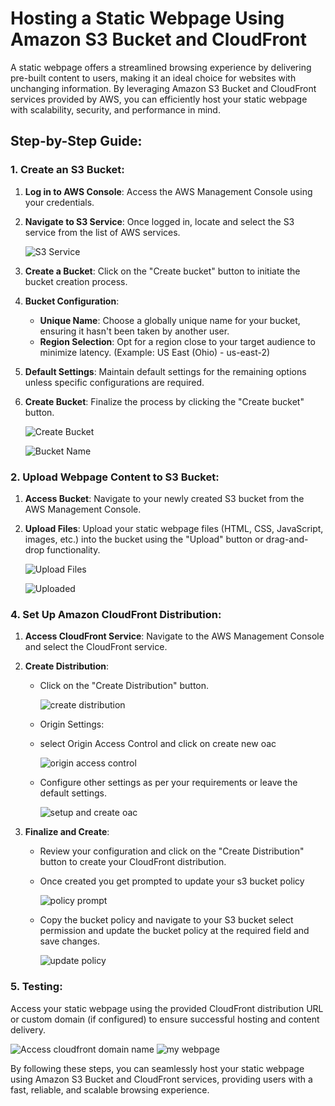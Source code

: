 # Hosting a Static Webpage Using Amazon S3 Bucket and CloudFront

A static webpage offers a streamlined browsing experience by delivering pre-built content to users, making it an ideal choice for websites with unchanging information. By leveraging Amazon S3 Bucket and CloudFront services provided by AWS, you can efficiently host your static webpage with scalability, security, and performance in mind.

## Step-by-Step Guide:

### 1. Create an S3 Bucket:

1. **Log in to AWS Console**: Access the AWS Management Console using your credentials.
   
2. **Navigate to S3 Service**: Once logged in, locate and select the S3 service from the list of AWS services.
   
   ![S3 Service](./images/s3-bucket.png)
   
3. **Create a Bucket**: Click on the "Create bucket" button to initiate the bucket creation process.
   
4. **Bucket Configuration**:
   - **Unique Name**: Choose a globally unique name for your bucket, ensuring it hasn't been taken by another user.
   - **Region Selection**: Opt for a region close to your target audience to minimize latency. (Example: US East (Ohio) - us-east-2)
   
5. **Default Settings**: Maintain default settings for the remaining options unless specific configurations are required.
   
6. **Create Bucket**: Finalize the process by clicking the "Create bucket" button.

   ![Create Bucket](./images/create-bucket.png)

   ![Bucket Name](./images/cron-box.png)

### 2. Upload Webpage Content to S3 Bucket:

1. **Access Bucket**: Navigate to your newly created S3 bucket from the AWS Management Console.
   
2. **Upload Files**: Upload your static webpage files (HTML, CSS, JavaScript, images, etc.) into the bucket using the "Upload" button or drag-and-drop functionality.
   
    ![Upload Files](./images/upload.png)
  
    ![Uploaded](./images/upload-files.png)


### 4. Set Up Amazon CloudFront Distribution:

1. **Access CloudFront Service**: Navigate to the AWS Management Console and select the CloudFront service.

2. **Create Distribution**:
   - Click on the "Create Distribution" button.
   
     ![create distribution](./images/create-distro.png) 
   
   - Origin Settings:
   - select Origin Access Control and click on create new oac 
   
     ![origin access control](./images/oac.png)
   - Configure other settings as per your requirements or leave the default settings.
   
     ![setup and create oac](./images/create-oac.png)

3. **Finalize and Create**:
   - Review your configuration and click on the "Create Distribution" button to create your CloudFront distribution.

   - Once created you get prompted to update your s3 bucket policy
   
     ![policy prompt](./images/policy-prompt.png)

   - Copy the bucket policy and navigate to your S3 bucket select permission and update the bucket policy at the required field and save changes.
   
     ![update policy](./images/bucket-policy.png)


### 5. Testing:

Access your static webpage using the provided CloudFront distribution URL or custom domain (if configured) to ensure successful hosting and content delivery.

   ![Access cloudfront domain name](./images/domain-name.png)
   ![my webpage](./images/Hosted-site.png)


By following these steps, you can seamlessly host your static webpage using Amazon S3 Bucket and CloudFront services, providing users with a fast, reliable, and scalable browsing experience.
